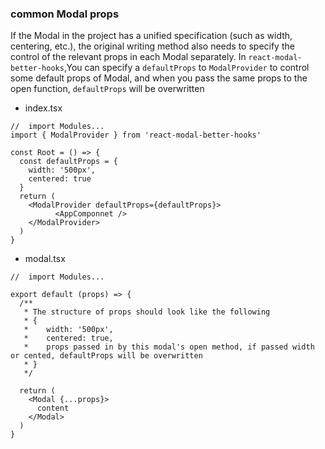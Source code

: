 ### common Modal props


If the Modal in the project has a unified specification (such as width, centering, etc.), the original writing method also needs to specify the control of the relevant props in each Modal separately. In `react-modal-better-hooks`,You can specify a `defaultProps` to `ModalProvider` to control some default props of Modal, and when you pass the same props to the open function, `defaultProps` will be overwritten

- index.tsx
```react
//	import Modules...
import { ModalProvider } from 'react-modal-better-hooks'

const Root = () => {
  const defaultProps = {
    width: '500px',
    centered: true
  }
  return (
  	<ModalProvider defaultProps={defaultProps}>
		  <AppComponnet />
    </ModalProvider>
  )
}
```

- modal.tsx
```react
//	import Modules...

export default (props) => {
  /**
   * The structure of props should look like the following
   * {
   *    width: '500px',
   *    centered: true,
   *    props passed in by this modal's open method, if passed width or cented, defaultProps will be overwritten
   * }
   */
  
  return (
  	<Modal {...props}>
      content
    </Modal>
  )
}
```